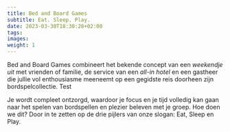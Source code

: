 ```yaml
---
title: Bed and Board Games
subtitle: Eat. Sleep. Play.
date: 2023-03-30T18:30:28+02:00
tags:
images:
weight: 1
---
```


Bed and Board Games combineert het bekende concept van een _weekendje uit_ met vrienden of familie, de service van een _all-in hotel_ en een gastheer die jullie vol enthousiasme meeneemt op een gegidste reis doorheen zijn bordspelcollectie. Test

<!--more-->

Je wordt compleet ontzorgd, waardoor je focus en je tijd volledig kan gaan naar het spelen van bordspellen en plezier beleven met je groep. Hoe doen we dit? Door in te zetten op de drie pijlers van onze slogan: Eat, Sleep en Play.
